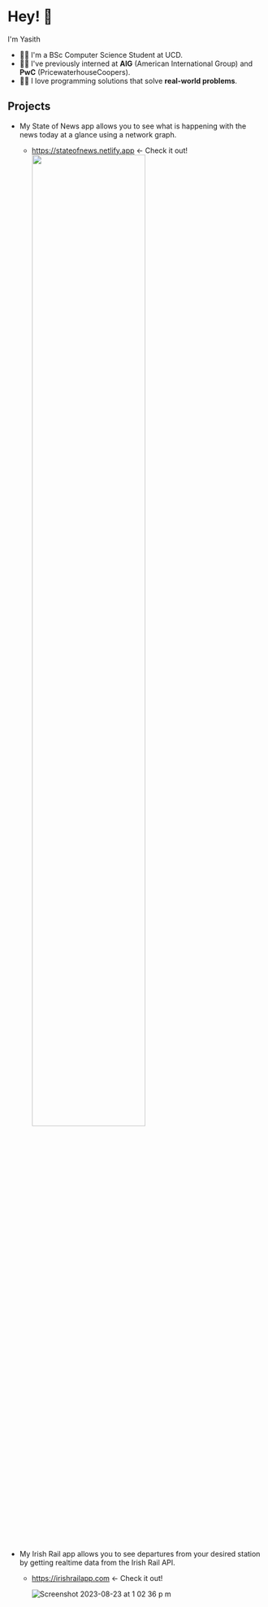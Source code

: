 # Hey! 👋

<!--
**YazAtth/YazAtth** is a ✨ _special_ ✨ repository because its `README.md` (this file) appears on your GitHub profile.

Here are some ideas to get you started:

- 🔭 I’m currently working on ...
- 🌱 I’m currently learning ...
- 👯 I’m looking to collaborate on ...
- 🤔 I’m looking for help with ...
- 💬 Ask me about ...
- 📫 How to reach me: ...
- 😄 Pronouns: ...
- ⚡ Fun fact: ...
-->


I'm Yasith
- 👨‍🎓 I'm a BSc Computer Science Student at UCD.
- 👨‍💼 I've previously interned at **AIG** (American International Group) and **PwC** (PricewaterhouseCoopers).
- 👨‍💻 I love programming solutions that solve **real-world problems**.

## Projects
- My State of News app allows you to see what is happening with the news today at a glance using a network graph.
  - https://stateofnews.netlify.app  &larr; Check it out!
    <br>
  <img src="https://github.com/YazAtth/YazAtth/assets/89665845/655ab714-c811-44f9-9486-bc9edd274f16" style="width:70%"></img>

    
- My Irish Rail app allows you to see departures from your desired station by getting realtime data from the Irish Rail API.
  - https://irishrailapp.com &larr; Check it out!
    <br>
 
    ![Screenshot 2023-08-23 at 1 02 36 p m](https://github.com/YazAtth/YazAtth/assets/89665845/0c0133c9-e584-4461-9179-31f97e18db5d)

